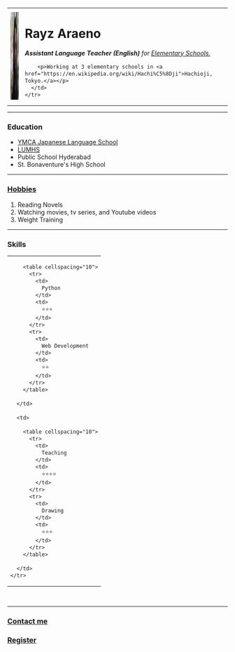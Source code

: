 <!DOCTYPE html>
<html lang="en" dir="ltr">

<head>
  <meta charset="utf-8">
  <title>My Personal Site</title>
</head>

<body>
  <table cellspacing="20">
    <tr>
      <td>
        <img src="winter-soldier-bucky.jpg" alt="Rayz FB profile pic" height="200" width="300">
      </td>
      <td>
        <h1>Rayz Araeno</h1>
        <p><em><strong>Assistant Language Teacher (English)</strong> for <a href="https://en.wikipedia.org/wiki/Elementary_schools_in_Japan">Elementary Schools.</a></em></p>

        <p>Working at 3 elementary schools in <a href="https://en.wikipedia.org/wiki/Hachi%C5%8Dji">Hachioji, Tokyo.</a></p>
      </td>
    </tr>
  </table>


  <hr noshade>
  <h3>Education</h3>
  <ul>
    <li><a href="https://www.yokohamaymca.ac.jp/jls/en/atsugi/">YMCA Japanese Language School</a></li>
    <li><a href="https://www.lumhs.edu.pk/home/">LUMHS</a></li>
    <li>Public School Hyderabad</li>
    <li>St. Bonaventure's High School</li>
  </ul>

  <hr noshade>

  <h3><a href="hobbies.html">Hobbies</a></h3>
  <ol>
    <li>Reading Novels</li>
    <li>Watching movies, tv series, and Youtube videos</li>
    <li>Weight Training</li>
  </ol>

  <hr noshade>

  <h3>Skills</h3>
  <!-- 2 nested tables here. -->
  <table cellspacing="10">
    <tr>
      <td>

        <table cellspacing="10">
          <tr>
            <td>
              Python
            </td>
            <td>
              ⭐️⭐️⭐️
            </td>
          </tr>
          <tr>
            <td>
              Web Development
            </td>
            <td>
              ⭐️⭐️
            </td>
          </tr>
        </table>

      </td>

      <td>

        <table cellspacing="10">
          <tr>
            <td>
              Teaching
            </td>
            <td>
              ⭐️⭐️⭐️⭐️
            </td>
          </tr>
          <tr>
            <td>
              Drawing
            </td>
            <td>
              ⭐️⭐️⭐️
            </td>
          </tr>
        </table>

      </td>
    </tr>
  </table>
  <br>
  <hr noshade>

  <h3><a href="contact-me.html">Contact me</a></h3>
  <h3><a href="register.html">Register</a></h3>

</body>

</html>
